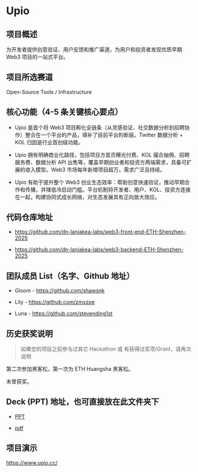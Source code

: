 # Upio

## 项目概述

为开发者提供创意验证、用户反馈和推广渠道，为用户和投资者发现优质早期 Web3 项目的一站式平台。


## 项目所选赛道

Open-Source Tools / Infrastructure

## 核心功能（4-5 条关键核心要点）

- Upio 是首个将 Web3 项目孵化全链条（从灵感验证、社交数据分析到招聘协作）整合在一个平台的产品，填补了目前平台的断层。Twitter 数据分析 + KOL 归因是行业首创级功能。

- Upio 拥有明确商业化路径，包括项目方首页曝光付费、KOL 撮合抽佣、招聘服务费、数据分析 API 出售等，覆盖早期创业者和投资方两端需求，具备可扩展的收入模型。Web3 市场每年新增项目超万，需求广泛且持续。

- Upio 有助于提升整个 Web3 创业生态效率：帮助创意快速验证，推动早期合作和传播，并降低冷启动门槛。平台机制将开发者、用户、KOL、投资方连接在一起，构建协同式成长网络，对生态发展具有正向放大效应。

## 代码仓库地址

- https://github.com/dn-laniakea-labs/web3-front-end-ETH-Shenzhen-2025

- https://github.com/dn-laniakea-labs/web3-backend-ETH-Shenzhen-2025

## 团队成员 List（名字、Github 地址）

- Gloom - https://github.com/shawsnk

- Lily - https://github.com/zmxzoe

- Luna - https://github.com/stevending1st

## 历史获奖说明

> 如果您的项目之前参与过其它 Hackathon 或 有获得过奖项/Grant，请再次说明

第二次参加黑客松，第一次为 ETH Huangsha 黑客松。

未曾获奖。

## Deck (PPT) 地址，也可直接放在此文件夹下

- [PPT](./Upio-Web3-v1.pptx)

- [pdf](./Upio-Web3-v1.pdf)

## 项目演示

https://www.upio.cc/

